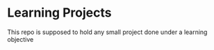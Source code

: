 # Learning Projects

This repo is supposed to hold any small project done under a learning objective
